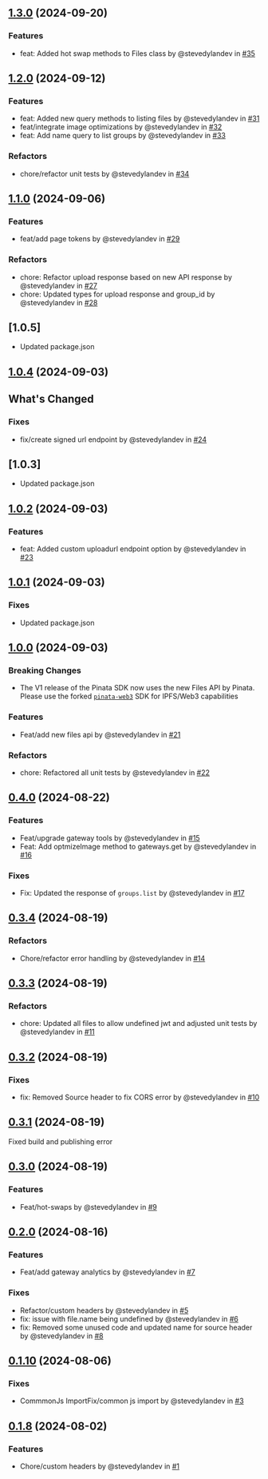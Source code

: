 ## [1.3.0](https://github.com/PinataCloud/pinata/compare/v1.2.0...v1.3.0) (2024-09-20)

### Features
- feat: Added hot swap methods to Files class by @stevedylandev in [#35](https://github.com/PinataCloud/pinata/pull/35)

## [1.2.0](https://github.com/PinataCloud/pinata/compare/v1.1.0...v1.2.0) (2024-09-12)

### Features
- feat: Added new query methods to listing files by @stevedylandev in [#31](https://github.com/PinataCloud/pinata/pull/31)
- feat/integrate image optimizations by @stevedylandev in [#32](https://github.com/PinataCloud/pinata/pull/32)
- feat: Add name query to list groups by @stevedylandev in [#33](https://github.com/PinataCloud/pinata/pull/33)

### Refactors
- chore/refactor unit tests by @stevedylandev in [#34](https://github.com/PinataCloud/pinata/pull/34)

## [1.1.0](https://github.com/PinataCloud/pinata/compare/v1.0.5...v1.1.0) (2024-09-06)

### Features
- feat/add page tokens by @stevedylandev in [#29](https://github.com/PinataCloud/pinata/pull/29)

### Refactors
- chore: Refactor upload response based on new API response by @stevedylandev in [#27](https://github.com/PinataCloud/pinata/pull/27)
- chore: Updated types for upload response and group_id by @stevedylandev in [#28](https://github.com/PinataCloud/pinata/pull/28)

## [1.0.5]

- Updated package.json

## [1.0.4](https://github.com/PinataCloud/pinata/compare/v1.0.3...v1.0.4) (2024-09-03)

## What's Changed

### Fixes
- fix/create signed url endpoint by @stevedylandev in [#24](https://github.com/PinataCloud/pinata/pull/24)

## [1.0.3]

- Updated package.json

## [1.0.2](https://github.com/PinataCloud/pinata/compare/v1.0.1...v1.0.2) (2024-09-03)

### Features
- feat: Added custom uploadurl endpoint option by @stevedylandev in [#23](https://github.com/PinataCloud/pinata/pull/23)

## [1.0.1](https://github.com/PinataCloud/pinata/compare/v1.0.0...v1.0.1) (2024-09-03)

### Fixes
- Updated package.json

## [1.0.0](https://github.com/PinataCloud/pinata/compare/v0.4.0...v1.0.0) (2024-09-03)

### Breaking Changes
- The V1 release of the Pinata SDK now uses the new Files API by Pinata. Please use the forked [`pinata-web3`](https://github.com/PinataCloud/pinata-web3) SDK for IPFS/Web3 capabilities

### Features
- Feat/add new files api by @stevedylandev in [#21](https://github.com/PinataCloud/pinata/pull/21)

### Refactors
- chore: Refactored all unit tests by @stevedylandev in [#22](https://github.com/PinataCloud/pinata/pull/22)


## [0.4.0](https://github.com/PinataCloud/pinata/compare/v0.3.4...v0.4.0) (2024-08-22)

### Features
- Feat/upgrade gateway tools by @stevedylandev in [#15](https://github.com/PinataCloud/pinata/pull/15)
- Feat: Add optmizeImage method to gateways.get by @stevedylandev in [#16](https://github.com/PinataCloud/pinata/pull/16)

### Fixes

- Fix: Updated the response of `groups.list` by @stevedylandev in [#17](https://github.com/PinataCloud/pinata/pull/17)

## [0.3.4](https://github.com/PinataCloud/pinata/compare/v0.3.3...v0.3.4) (2024-08-19)

### Refactors

- Chore/refactor error handling by @stevedylandev in [#14](https://github.com/PinataCloud/pinata/pull/14)


## [0.3.3](https://github.com/PinataCloud/pinata/compare/v0.3.2...v0.3.3) (2024-08-19)

### Refactors

- chore: Updated all files to allow undefined jwt and adjusted unit tests by @stevedylandev in [#11](https://github.com/PinataCloud/pinata/pull/11)

## [0.3.2](https://github.com/PinataCloud/pinata/compare/v0.3.1...v0.3.2) (2024-08-19)

### Fixes

- fix: Removed Source header to fix CORS error by @stevedylandev in [#10](https://github.com/PinataCloud/pinata/pull/10)

## [0.3.1](https://github.com/PinataCloud/pinata/compare/v0.3.0...v0.3.1) (2024-08-19)

Fixed build and publishing error

## [0.3.0](https://github.com/PinataCloud/pinata/compare/v0.2.0...v0.3.0) (2024-08-19)

### Features
- Feat/hot-swaps by @stevedylandev in [#9](https://github.com/PinataCloud/pinata/pull/9)

## [0.2.0](https://github.com/PinataCloud/pinata/compare/v0.1.10...v0.2.0) (2024-08-16)

### Features
- Feat/add gateway analytics by @stevedylandev in [#7](https://github.com/PinataCloud/pinata/pull/7)

### Fixes
- Refactor/custom headers by @stevedylandev in [#5](https://github.com/PinataCloud/pinata/pull/5)
- fix: issue with file.name being undefined by @stevedylandev in [#6](https://github.com/PinataCloud/pinata/pull/6)
- fix: Removed some unused code and updated name for source header by @stevedylandev in [#8](https://github.com/PinataCloud/pinata/pull/8)

## [0.1.10](https://github.com/PinataCloud/pinata/compare/v0.1.9...v0.1.10) (2024-08-06)

### Fixes
- CommmonJs ImportFix/common js import by @stevedylandev in [#3](https://github.com/PinataCloud/pinata/pull/3)

## [0.1.8](https://github.com/PinataCloud/pinata/compare/v0.1.7...v0.1.8) (2024-08-02)

### Features
- Chore/custom headers by @stevedylandev in [#1](https://github.com/PinataCloud/pinata/pull/1)
